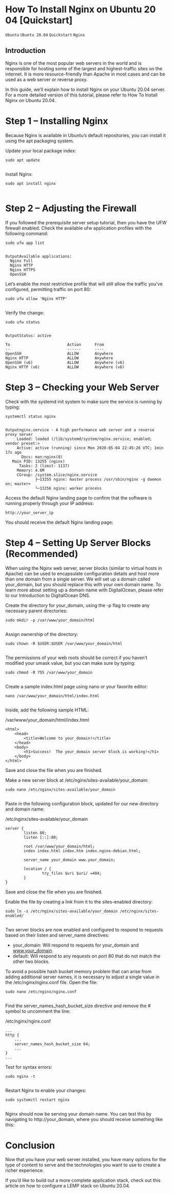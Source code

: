 # How To Install Nginx on Ubuntu 20 04 [Quickstart]

```Ubuntu``` ```Ubuntu 20.04``` ```Quickstart``` ```Nginx```

## Introduction


Nginx is one of the most popular web servers in the world and is responsible for hosting some of the largest and highest-traffic sites on the internet. It is more resource-friendly than Apache in most cases and can be used as a web server or reverse proxy.


In this guide, we’ll explain how to install Nginx on your Ubuntu 20.04 server. For a more detailed version of this tutorial, please refer to How To Install Nginx on Ubuntu 20.04.


# Step 1 – Installing Nginx


Because Nginx is available in Ubuntu’s default repositories, you can install it using the apt packaging system.


Update your local package index:


```
sudo apt update


```


Install Nginx:


```
sudo apt install nginx


```


# Step 2 – Adjusting the Firewall


If you followed the prerequisite server setup tutorial, then you have the UFW firewall enabled. Check the available ufw application profiles with the following command:


```
sudo ufw app list


```


```
OutputAvailable applications:
  Nginx Full
  Nginx HTTP
  Nginx HTTPS
  OpenSSH

```


Let’s enable the most restrictive profile that will still allow the traffic you’ve configured, permitting traffic on port 80:


```
sudo ufw allow 'Nginx HTTP'


```


Verify the change:


```
sudo ufw status


```


```
OutputStatus: active

To                         Action      From
--                         ------      ----
OpenSSH                    ALLOW       Anywhere                  
Nginx HTTP                 ALLOW       Anywhere                  
OpenSSH (v6)               ALLOW       Anywhere (v6)             
Nginx HTTP (v6)            ALLOW       Anywhere (v6)

```


# Step 3 – Checking your Web Server


Check with the systemd init system to make sure the service is running by typing:


```
systemctl status nginx


```


```
Outputnginx.service - A high performance web server and a reverse proxy server
     Loaded: loaded (/lib/systemd/system/nginx.service; enabled; vendor preset:>
     Active: active (running) since Mon 2020-05-04 22:45:26 UTC; 1min 17s ago
       Docs: man:nginx(8)
   Main PID: 13255 (nginx)
      Tasks: 2 (limit: 1137)
     Memory: 4.6M
     CGroup: /system.slice/nginx.service
             ├─13255 nginx: master process /usr/sbin/nginx -g daemon on; master>
             └─13256 nginx: worker process

```


Access the default Nginx landing page to confirm that the software is running properly through your IP address:


```
http://your_server_ip

```


You should receive the default Nginx landing page:





# Step 4 – Setting Up Server Blocks (Recommended)


When using the Nginx web server, server blocks (similar to virtual hosts in Apache) can be used to encapsulate configuration details and host more than one domain from a single server. We will set up a domain called your_domain, but you should replace this with your own domain name. To learn more about setting up a domain name with DigitalOcean, please refer to our Introduction to DigitalOcean DNS.


Create the directory for your_domain, using the -p flag to create any necessary parent directories:


```
sudo mkdir -p /var/www/your_domain/html


```


Assign ownership of the directory:


```
sudo chown -R $USER:$USER /var/www/your_domain/html


```


The permissions of your web roots should be correct if you haven’t modified your umask value, but you can make sure by typing:


```
sudo chmod -R 755 /var/www/your_domain


```


Create a sample index.html page using nano or your favorite editor:


```
nano /var/www/your_domain/html/index.html


```


Inside, add the following sample HTML:


/var/www/your_domain/html/index.html
```
<html>
    <head>
        <title>Welcome to your_domain!</title>
    </head>
    <body>
        <h1>Success!  The your_domain server block is working!</h1>
    </body>
</html>

```


Save and close the file when you are finished.


Make a new server block at /etc/nginx/sites-available/your_domain:


```
sudo nano /etc/nginx/sites-available/your_domain


```


Paste in the following configuration block, updated for our new directory and domain name:


/etc/nginx/sites-available/your_domain
```
server {
        listen 80;
        listen [::]:80;

        root /var/www/your_domain/html;
        index index.html index.htm index.nginx-debian.html;

        server_name your_domain www.your_domain;

        location / {
                try_files $uri $uri/ =404;
        }
}

```


Save and close the file when you are finished.


Enable the file by creating a link from it to the sites-enabled directory:


```
sudo ln -s /etc/nginx/sites-available/your_domain /etc/nginx/sites-enabled/


```


Two server blocks are now enabled and configured to respond to requests based on their listen and server_name directives:


- your_domain: Will respond to requests for your_domain and www.your_domain.
- default: Will respond to any requests on port 80 that do not match the other two blocks.

To avoid a possible hash bucket memory problem that can arise from adding additional server names, it is necessary to adjust a single value in the /etc/nginx/nginx.conf file.  Open the file:


```
sudo nano /etc/nginx/nginx.conf


```


Find the server_names_hash_bucket_size directive and remove the # symbol to uncomment the line:


/etc/nginx/nginx.conf
```
...
http {
    ...
    server_names_hash_bucket_size 64;
    ...
}
...

```


Test for syntax errors:


```
sudo nginx -t


```


Restart Nginx to enable your changes:


```
sudo systemctl restart nginx


```


Nginx should now be serving your domain name. You can test this by navigating to http://your_domain, where you should receive something like this:





# Conclusion


Now that you have your web server installed, you have many options for the type of content to serve and the technologies you want to use to create a richer experience.


If you’d like to build out a more complete application stack, check out this article on how to configure a LEMP stack on Ubuntu 20.04.


